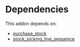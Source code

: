 # Dependencies

This addon depends on:

- [purchase_stock](https://github.com/bringout/oca-ocb-warehouse/tree/81e6496fce389797413505803016d3ac487ede13/odoo-bringout-oca-ocb-purchase_stock)
- [stock_picking_line_sequence](https://github.com/bringout/oca-workflow-process)
